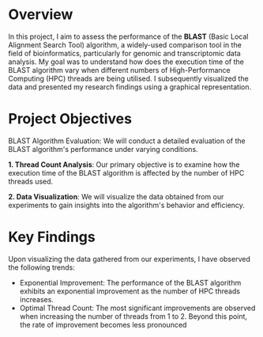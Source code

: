 
# Overview
In this project, I aim to assess the performance of the **BLAST** (Basic Local Alignment Search Tool) algorithm, a widely-used comparison tool in the field of bioinformatics, particularly for genomic and transcriptomic data analysis. My goal was to understand how does the execution time of the BLAST algorithm vary when different numbers of High-Performance Computing (HPC) threads are being utilised. I subsequently visualized the data and presented my research findings using a graphical representation.

# Project Objectives
BLAST Algorithm Evaluation: We will conduct a detailed evaluation of the BLAST algorithm's performance under varying conditions.

**1. Thread Count Analysis**: Our primary objective is to examine how the execution time of the BLAST algorithm is affected by the number of HPC threads used.

**2. Data Visualization**: We will visualize the data obtained from our experiments to gain insights into the algorithm's behavior and efficiency.

# Key Findings
Upon visualizing the data gathered from our experiments, I have observed the following trends:
- Exponential Improvement: The performance of the BLAST algorithm exhibits an exponential improvement as the number of HPC threads increases.
- Optimal Thread Count: The most significant improvements are observed when increasing the number of threads from 1 to 2. Beyond this point, the rate of improvement becomes less pronounced
